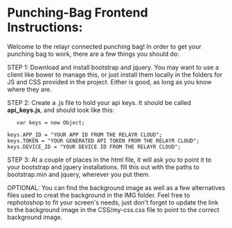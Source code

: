 # Punching-Bag Frontend Instructions:

Welcome to the relayr connected punching bag! In order to get your punching bag to work, there are a few things you should do:

STEP 1: Download and install bootstrap and jquery. You may want to use a client like bower to manage this, or just install them locally in the folders for JS and CSS provided in the project. Either is good, as long as you know where they are. 

STEP 2: Create a .js file to hold your api keys. It should be called **api_keys.js**, and should look like this: 

	   var keys = new Object;

	keys.APP_ID = "YOUR APP ID FROM THE RELAYR CLOUD";
	keys.TOKEN = "YOUR GENERATED API TOKEN FROM THE RELAYR CLOUD";
	keys.DEVICE_ID = "YOUR DEVICE ID FROM THE RELAYR CLOUD";
	
STEP 3: At a couple of places in the html file, it will ask you to point it to your bootstrap and jquery installations. fill this out with the paths to bootstrap.min and jquery, wherever you put them. 

OPTIONAL: You can find the background image as well as a few alternatives files used to creat the background in the IMG folder. Feel free to rephotoshop to fit your screen's needs, just don't forget to update the link to the background image in the CSS/my-css.css file to point to the correct background image. 